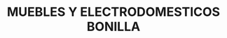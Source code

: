 ---
title: "MUEBLES Y ELECTRODOMESTICOS BONILLA"
url: /socorro/muebles-y-electrodomesticos-bonilla/
shop: muebles
---